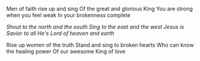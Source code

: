 Men of faith rise up and sing
Of the great and glorious King
You are strong when you feel weak
In your brokenness complete

_Shout to the north and the south
Sing to the east and the west
Jesus is Savior to all
He&#39;s Lord of heaven and earth_

Rise up women of the truth
Stand and sing to broken hearts
Who can know the healing power
Of our awesome King of love

